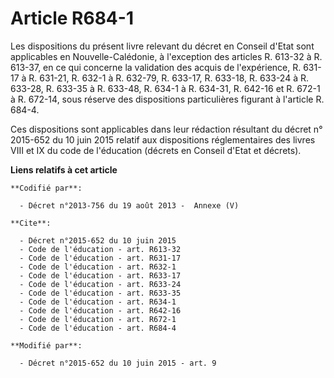 # Article R684-1

Les dispositions du présent livre relevant du décret en Conseil d'Etat sont applicables en Nouvelle-Calédonie, à l'exception
des articles R. 613-32 à R. 613-37, en ce qui concerne la validation des acquis de l'expérience, R. 631-17 à R. 631-21, R.
632-1 à R. 632-79, R. 633-17, R. 633-18, R. 633-24 à R. 633-28, R. 633-35 à R. 633-48, R. 634-1 à R. 634-31, R. 642-16 et R.
672-1 à R. 672-14, sous réserve des dispositions particulières figurant à l'article R. 684-4. 

Ces dispositions sont applicables dans leur rédaction résultant du décret n° 2015-652 du 10 juin 2015 relatif aux
dispositions réglementaires des livres VIII et IX du code de l'éducation (décrets en Conseil d'Etat et décrets).

**Liens relatifs à cet article**

	**Codifié par**:

	  - Décret n°2013-756 du 19 août 2013 -  Annexe (V)

	**Cite**:

	  - Décret n°2015-652 du 10 juin 2015
	  - Code de l'éducation - art. R613-32
	  - Code de l'éducation - art. R631-17
	  - Code de l'éducation - art. R632-1
	  - Code de l'éducation - art. R633-17
	  - Code de l'éducation - art. R633-24
	  - Code de l'éducation - art. R633-35
	  - Code de l'éducation - art. R634-1
	  - Code de l'éducation - art. R642-16
	  - Code de l'éducation - art. R672-1
	  - Code de l'éducation - art. R684-4

	**Modifié par**:

	  - Décret n°2015-652 du 10 juin 2015 - art. 9
